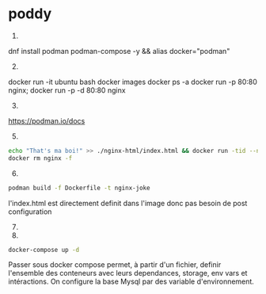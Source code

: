 # poddy

1. 
dnf install podman podman-compose -y && alias docker="podman"

2.
docker run -it ubuntu bash
docker images 
docker ps -a
docker run -p 80:80 nginx;  docker run -p -d 80:80 nginx

3.
https://podman.io/docs

5.

```bash
echo "That's ma boi!" >> ./nginx-html/index.html && docker run -tid --name nginx docker.io/nginx:1.27 -p 25001:80 -v ./nginx-html:/usr/share/html/ && curl http://localhost:25001 
docker rm nginx -f
```

6.

```bash
podman build -f Dockerfile -t nginx-joke
```
l'index.html est directement definit dans l'image donc pas besoin de post configuration

7.


8.


```bash
docker-compose up -d
```
Passer sous docker compose permet, à partir d'un fichier, definir l'ensemble des conteneurs avec leurs dependances, storage, env vars et intéractions.
On configure la base Mysql par des variable d'environnement.



